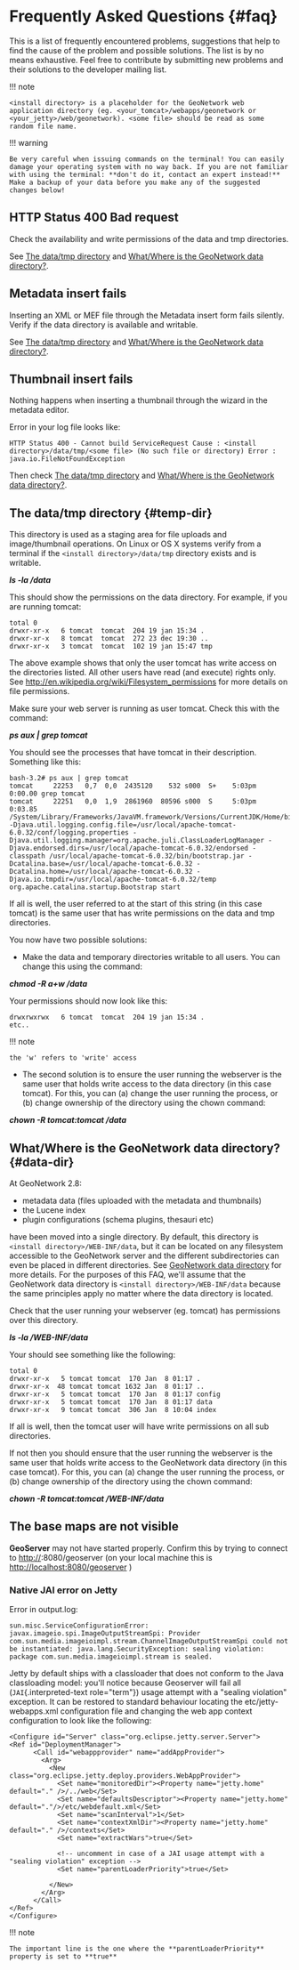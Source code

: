 # Frequently Asked Questions {#faq}

This is a list of frequently encountered problems, suggestions that help to find the cause of the problem and possible solutions. The list is by no means exhaustive. Feel free to contribute by submitting new problems and their solutions to the developer mailing list.

!!! note

    <install directory> is a placeholder for the GeoNetwork web application directory (eg. <your_tomcat>/webapps/geonetwork or <your_jetty>/web/geonetwork). <some file> should be read as some random file name.


!!! warning

    Be very careful when issuing commands on the terminal! You can easily damage your operating system with no way back. If you are not familiar with using the terminal: **don't do it, contact an expert instead!** Make a backup of your data before you make any of the suggested changes below!


## HTTP Status 400 Bad request

Check the availability and write permissions of the data and tmp directories.

See [The data/tmp directory](faq.md#temp-dir) and [What/Where is the GeoNetwork data directory?](faq.md#data-dir).

## Metadata insert fails

Inserting an XML or MEF file through the Metadata insert form fails silently. Verify if the data directory is available and writable.

See [The data/tmp directory](faq.md#temp-dir) and [What/Where is the GeoNetwork data directory?](faq.md#data-dir).

## Thumbnail insert fails

Nothing happens when inserting a thumbnail through the wizard in the metadata editor.

Error in your log file looks like:

    HTTP Status 400 - Cannot build ServiceRequest Cause : <install directory>/data/tmp/<some file> (No such file or directory) Error : java.io.FileNotFoundException

Then check [The data/tmp directory](faq.md#temp-dir) and [What/Where is the GeoNetwork data directory?](faq.md#data-dir).

## The data/tmp directory {#temp-dir}

This directory is used as a staging area for file uploads and image/thumbnail operations. On Linux or OS X systems verify from a terminal if the `<install directory>/data/tmp` directory exists and is writable.

***ls -la <install directory>/data***

This should show the permissions on the data directory. For example, if you are running tomcat:

    total 0
    drwxr-xr-x   6 tomcat  tomcat  204 19 jan 15:34 .
    drwxr-xr-x   8 tomcat  tomcat  272 23 dec 19:30 ..
    drwxr-xr-x   3 tomcat  tomcat  102 19 jan 15:47 tmp

The above example shows that only the user tomcat has write access on the directories listed. All other users have read (and execute) rights only. See <http://en.wikipedia.org/wiki/Filesystem_permissions> for more details on file permissions.

Make sure your web server is running as user tomcat. Check this with the command:

***ps aux | grep tomcat***

You should see the processes that have tomcat in their description. Something like this:

    bash-3.2# ps aux | grep tomcat
    tomcat     22253   0,7  0,0  2435120    532 s000  S+    5:03pm   0:00.00 grep tomcat
    tomcat     22251   0,0  1,9  2861960  80596 s000  S     5:03pm   0:03.85 /System/Library/Frameworks/JavaVM.framework/Versions/CurrentJDK/Home/bin/java -Djava.util.logging.config.file=/usr/local/apache-tomcat-6.0.32/conf/logging.properties -Djava.util.logging.manager=org.apache.juli.ClassLoaderLogManager -Djava.endorsed.dirs=/usr/local/apache-tomcat-6.0.32/endorsed -classpath /usr/local/apache-tomcat-6.0.32/bin/bootstrap.jar -Dcatalina.base=/usr/local/apache-tomcat-6.0.32 -Dcatalina.home=/usr/local/apache-tomcat-6.0.32 -Djava.io.tmpdir=/usr/local/apache-tomcat-6.0.32/temp org.apache.catalina.startup.Bootstrap start

If all is well, the user referred to at the start of this string (in this case tomcat) is the same user that has write permissions on the data and tmp directories.

You now have two possible solutions:

-   Make the data and temporary directories writable to all users. You can change this using the command:

***chmod -R a+w <install directory>/data***

Your permissions should now look like this:

    drwxrwxrwx   6 tomcat  tomcat  204 19 jan 15:34 .
    etc..

!!! note

    the 'w' refers to 'write' access


-   The second solution is to ensure the user running the webserver is the same user that holds write access to the data directory (in this case tomcat). For this, you can (a) change the user running the process, or (b) change ownership of the directory using the chown command:

***chown -R tomcat:tomcat <install directory>/data***

## What/Where is the GeoNetwork data directory? {#data-dir}

At GeoNetwork 2.8:

-   metadata data (files uploaded with the metadata and thumbnails)
-   the Lucene index
-   plugin configurations (schema plugins, thesauri etc)

have been moved into a single directory. By default, this directory is `<install directory>/WEB-INF/data`, but it can be located on any filesystem accessible to the GeoNetwork server and the different subdirectories can even be placed in different directories. See [GeoNetwork data directory](admin/advanced-configuration/index.md#geonetwork_data_dir) for more details. For the purposes of this FAQ, we'll assume that the GeoNetwork data directory is `<install directory>/WEB-INF/data` because the same principles apply no matter where the data directory is located.

Check that the user running your webserver (eg. tomcat) has permissions over this directory.

***ls -la <install directory>/WEB-INF/data***

Your should see something like the following:

    total 0
    drwxr-xr-x   5 tomcat tomcat  170 Jan  8 01:17 .
    drwxr-xr-x  48 tomcat tomcat 1632 Jan  8 01:17 ..
    drwxr-xr-x   5 tomcat tomcat  170 Jan  8 01:17 config
    drwxr-xr-x   5 tomcat tomcat  170 Jan  8 01:17 data
    drwxr-xr-x   9 tomcat tomcat  306 Jan  8 10:04 index

If all is well, then the tomcat user will have write permissions on all sub directories.

If not then you should ensure that the user running the webserver is the same user that holds write access to the GeoNetwork data directory (in this case tomcat). For this, you can (a) change the user running the process, or (b) change ownership of the directory using the chown command:

***chown -R tomcat:tomcat <install directory>/WEB-INF/data***

## The base maps are not visible

**GeoServer** may not have started properly. Confirm this by trying to connect to <http://><yourdomain>:8080/geoserver (on your local machine this is <http://localhost:8080/geoserver> )

### Native JAI error on Jetty

Error in output.log:

    sun.misc.ServiceConfigurationError: javax.imageio.spi.ImageOutputStreamSpi: Provider com.sun.media.imageioimpl.stream.ChannelImageOutputStreamSpi could not be instantiated: java.lang.SecurityException: sealing violation: package com.sun.media.imageioimpl.stream is sealed.

Jetty by default ships with a classloader that does not conform to the Java classloading model: you'll notice because Geoserver will fail all (`JAI`{.interpreted-text role="term"}) usage attempt with a "sealing violation" exception. It can be restored to standard behaviour locating the etc/jetty-webapps.xml configuration file and changing the web app context configuration to look like the following:

    <Configure id="Server" class="org.eclipse.jetty.server.Server">
    <Ref id="DeploymentManager">
          <Call id="webappprovider" name="addAppProvider">
            <Arg>
              <New class="org.eclipse.jetty.deploy.providers.WebAppProvider">
                <Set name="monitoredDir"><Property name="jetty.home" default="." />/../web</Set>
                <Set name="defaultsDescriptor"><Property name="jetty.home" default="."/>/etc/webdefault.xml</Set>
                <Set name="scanInterval">1</Set>
                <Set name="contextXmlDir"><Property name="jetty.home" default="." />/contexts</Set>
                <Set name="extractWars">true</Set>

                <!-- uncomment in case of a JAI usage attempt with a "sealing violation" exception -->
                <Set name="parentLoaderPriority">true</Set>

              </New>
            </Arg>
          </Call>
    </Ref>
    </Configure>

!!! note

    The important line is the one where the **parentLoaderPriority** property is set to **true**

